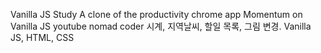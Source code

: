 Vanilla JS Study
A clone of the productivity chrome app Momentum on Vanilla JS
youtube nomad coder
시계, 지역날씨, 할일 목록, 그림 변경.
Vanilla JS, HTML, CSS


